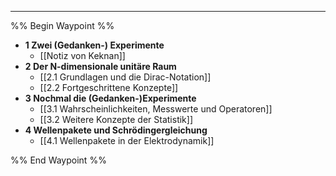 ***

%% Begin Waypoint %%
- **1 Zwei (Gedanken-) Experimente**
	- [[Notiz von Keknan]]
- **2 Der N-dimensionale unitäre Raum**
	- [[2.1 Grundlagen und die Dirac-Notation]]
	- [[2.2 Fortgeschrittene Konzepte]]
- **3 Nochmal die (Gedanken-)Experimente**
	- [[3.1 Wahrscheinlichkeiten, Messwerte und Operatoren]]
	- [[3.2 Weitere Konzepte der Statistik]]
- **4 Wellenpakete und Schrödingergleichung**
	- [[4.1 Wellenpakete in der Elektrodynamik]]

%% End Waypoint %%

